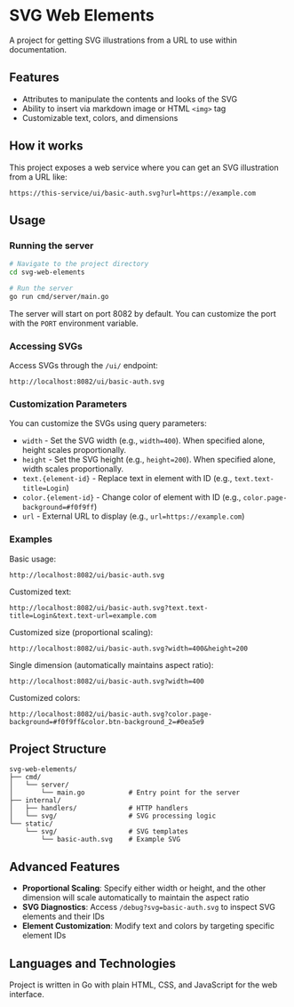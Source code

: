 # SVG Web Elements

A project for getting SVG illustrations from a URL to use within documentation.

## Features

- Attributes to manipulate the contents and looks of the SVG
- Ability to insert via markdown image or HTML `<img>` tag
- Customizable text, colors, and dimensions

## How it works

This project exposes a web service where you can get an SVG illustration from a URL like:
```
https://this-service/ui/basic-auth.svg?url=https://example.com
```

## Usage

### Running the server

```bash
# Navigate to the project directory
cd svg-web-elements

# Run the server
go run cmd/server/main.go
```

The server will start on port 8082 by default. You can customize the port with the `PORT` environment variable.

### Accessing SVGs

Access SVGs through the `/ui/` endpoint:

```
http://localhost:8082/ui/basic-auth.svg
```

### Customization Parameters

You can customize the SVGs using query parameters:

- `width` - Set the SVG width (e.g., `width=400`). When specified alone, height scales proportionally.
- `height` - Set the SVG height (e.g., `height=200`). When specified alone, width scales proportionally.
- `text.{element-id}` - Replace text in element with ID (e.g., `text.text-title=Login`)
- `color.{element-id}` - Change color of element with ID (e.g., `color.page-background=#f0f9ff`)
- `url` - External URL to display (e.g., `url=https://example.com`)

### Examples

Basic usage:
```
http://localhost:8082/ui/basic-auth.svg
```

Customized text:
```
http://localhost:8082/ui/basic-auth.svg?text.text-title=Login&text.text-url=example.com
```

Customized size (proportional scaling):
```
http://localhost:8082/ui/basic-auth.svg?width=400&height=200
```

Single dimension (automatically maintains aspect ratio):
```
http://localhost:8082/ui/basic-auth.svg?width=400
```

Customized colors:
```
http://localhost:8082/ui/basic-auth.svg?color.page-background=#f0f9ff&color.btn-background_2=#0ea5e9
```

## Project Structure

```
svg-web-elements/
├── cmd/
│   └── server/
│       └── main.go           # Entry point for the server
├── internal/
│   ├── handlers/             # HTTP handlers
│   └── svg/                  # SVG processing logic
└── static/
    └── svg/                  # SVG templates
        └── basic-auth.svg    # Example SVG
```

## Advanced Features

- **Proportional Scaling**: Specify either width or height, and the other dimension will scale automatically to maintain the aspect ratio
- **SVG Diagnostics**: Access `/debug?svg=basic-auth.svg` to inspect SVG elements and their IDs
- **Element Customization**: Modify text and colors by targeting specific element IDs

## Languages and Technologies

Project is written in Go with plain HTML, CSS, and JavaScript for the web interface.
